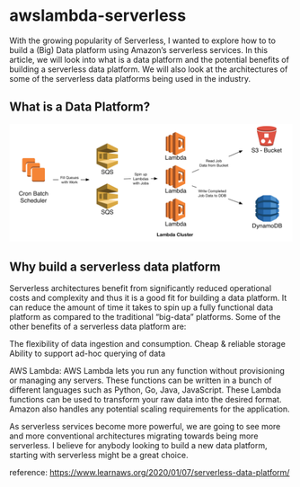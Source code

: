 # awslambda-serverless

With the growing popularity of Serverless, I wanted to explore how to to build a (Big) Data platform using Amazon’s serverless services. In this article, we will look into what is a data platform and the potential benefits of building a serverless data platform. We will also look at the architectures of some of the serverless data platforms being used in the industry.

## What is a Data Platform?
![.](https://github.com/Ibrokhimsadikov/awslambda-serverless/blob/master/0_Q9oqDIk0KbvjyGJz_.png)
## Why build a serverless data platform

Serverless architectures benefit from significantly reduced operational costs and complexity and thus it is a good fit for building a data platform. It can reduce the amount of time it takes to spin up a fully functional data platform as compared to the traditional “big-data” platforms. Some of the other benefits of a serverless data platform are:

The flexibility of data ingestion and consumption.
Cheap & reliable storage
Ability to support ad-hoc querying of data

AWS Lambda: AWS Lambda lets you run any function without provisioning or managing any servers. These functions can be written in a bunch of different languages such as Python, Go, Java, JavaScript. These Lambda functions can be used to transform your raw data into the desired format. Amazon also handles any potential scaling requirements for the application.

As serverless services become more powerful, we are going to see more and more conventional architectures migrating towards being more serverless. I believe for anybody looking to build a new data platform, starting with serverless might be a great choice.

reference: https://www.learnaws.org/2020/01/07/serverless-data-platform/
